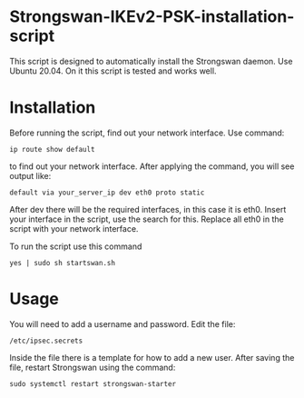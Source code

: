 # Strongswan-IKEv2-PSK-installation-script
This script is designed to automatically install the Strongswan daemon. Use Ubuntu 20.04. On it this script is tested and works well.

# Installation
Before running the script, find out your network interface. Use command:
```
ip route show default
```
to find out your network interface. After applying the command, you will see output like:
```
default via your_server_ip dev eth0 proto static
```
After dev there will be the required interfaces, in this case it is eth0. Insert your interface in the script, use the search for this. Replace all eth0 in the script with your network interface.

To run the script use this command
```
yes | sudo sh startswan.sh
```
# Usage
You will need to add a username and password. Edit the file:
```
/etc/ipsec.secrets
```
Inside the file there is a template for how to add a new user. After saving the file, restart Strongswan using the command:
```
sudo systemctl restart strongswan-starter
```

